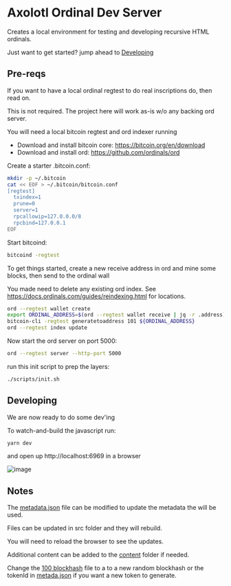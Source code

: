 # Axolotl Ordinal Dev Server

Creates a local environment for testing and developing recursive HTML ordinals.

Just want to get started? jump ahead to [Developing](#developing)

## Pre-reqs

If you want to have a local ordinal regtest to do real inscriptions do, then read on.

This is not required. The project here will work as-is w/o any backing ord server.

You will need a local bitcoin regtest and ord indexer running

- Download and install bitcoin core: https://bitcoin.org/en/download
- Download and install ord: https://github.com/ordinals/ord

Create a starter .bitcoin.conf:

```bash
mkdir -p ~/.bitcoin
cat << EOF > ~/.bitcoin/bitcoin.conf
[regtest]
  txindex=1
  prune=0
  server=1
  rpcallowip=127.0.0.0/8
  rpcbind=127.0.0.1
EOF
```

Start bitcoind:

```bash
bitcoind -regtest
```

To get things started, create a new receive address in ord and mine some blocks, then send to the ordinal wall

You made need to delete any existing ord index. See https://docs.ordinals.com/guides/reindexing.html for locations.

```bash
ord --regtest wallet create
export ORDINAL_ADDRESS=$(ord --regtest wallet receive | jq -r .address)
bitcoin-cli -regtest generatetoaddress 101 ${ORDINAL_ADDRESS}
ord --regtest index update
```

Now start the ord server on port 5000:

```bash
ord --regtest server --http-port 5000
```

run this init script to prep the layers:

```bash
./scripts/init.sh
```

## Developing

We are now ready to do some dev'ing

To watch-and-build the javascript run:

```bash
yarn dev
```

and open up http://localhost:6969 in a browser

![image](https://github.com/0xFlicker/ord-axolotl-dev-server/assets/97764360/0c4af027-92a8-42f6-84e5-2033957296b3)

## Notes

The [metadata.json](./metadata.json) file can be modified to update the metadata the will be used.

Files can be updated in src folder and they will rebuild.

You will need to reload the browser to see the updates.

Additional content can be added to the [content](./content/) folder if needed.

Change the [100 blockhash](./r/blockhash/100) file to a to a new random blockhash or the tokenId in [metada.json](./metadata.json) if you want a new token to generate.
